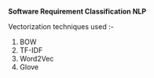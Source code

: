 **Software Requirement Classification NLP**

Vectorization techniques used :-
1. BOW
2. TF-IDF
3. Word2Vec
4. Glove
